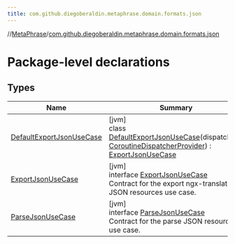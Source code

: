 ```yaml
---
title: com.github.diegoberaldin.metaphrase.domain.formats.json
---
```

//[MetaPhrase](../../index.html)/[com.github.diegoberaldin.metaphrase.domain.formats.json](index.html)



# Package-level declarations



## Types


| Name | Summary |
|---|---|
| [DefaultExportJsonUseCase](-default-export-json-use-case/index.html) | [jvm]<br>class [DefaultExportJsonUseCase](-default-export-json-use-case/index.html)(dispatchers: [CoroutineDispatcherProvider](../com.github.diegoberaldin.metaphrase.core.common.coroutines/-coroutine-dispatcher-provider/index.html)) : [ExportJsonUseCase](-export-json-use-case/index.html) |
| [ExportJsonUseCase](-export-json-use-case/index.html) | [jvm]<br>interface [ExportJsonUseCase](-export-json-use-case/index.html)<br>Contract for the export ngx-translate JSON resources use case. |
| [ParseJsonUseCase](-parse-json-use-case/index.html) | [jvm]<br>interface [ParseJsonUseCase](-parse-json-use-case/index.html)<br>Contract for the parse JSON resources use case. |

